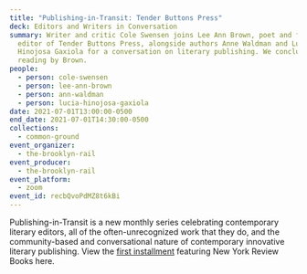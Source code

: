 ```yaml
---
title: "Publishing-in-Transit: Tender Buttons Press"
deck: Editors and Writers in Conversation
summary: Writer and critic Cole Swensen joins Lee Ann Brown, poet and founding
  editor of Tender Buttons Press, alongside authors Anne Waldman and Lucia
  Hinojosa Gaxiola for a conversation on literary publishing. We conclude with a
  reading by Brown.
people:
  - person: cole-swensen
  - person: lee-ann-brown
  - person: ann-waldman
  - person: lucia-hinojosa-gaxiola
date: 2021-07-01T13:00:00-0500
end_date: 2021-07-01T14:30:00-0500
collections:
  - common-ground
event_organizer:
  - the-brooklyn-rail
event_producer:
  - the-brooklyn-rail
event_platform:
  - zoom
event_id: recbQvoPdMZ8t6kBi
---
```

Publishing-in-Transit is a new monthly series celebrating contemporary literary editors, all of the often-unrecognized work that they do, and the community-based and conversational nature of contemporary innovative literary publishing. View the [first installment](https://brooklynrail.org/events/2021/06/10/publishing-in-transit-new-york-review-of-books/) featuring New York Review Books here.